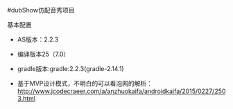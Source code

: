 #dubShow仿配音秀项目  

基本配置

 - AS版本：2.2.3
 - 编译版本25（7.0）
 - gradle版本:gradle:2.2.3(gradle-2.14.1)
 
 - 基于MVP设计模式，不明白的可以看泡网的解析：http://www.jcodecraeer.com/a/anzhuokaifa/androidkaifa/2015/0227/2503.html
